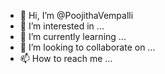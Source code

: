 - 👋 Hi, I’m @PoojithaVempalli
- 👀 I’m interested in ...
- 🌱 I’m currently learning ...
- 💞️ I’m looking to collaborate on ...
- 📫 How to reach me ...

<!---
PoojithaVempalli/PoojithaVempalli is a ✨ special ✨ repository because its `README.md` (this file) appears on your GitHub profile.
You can click the Preview link to take a look at your changes.
--->
